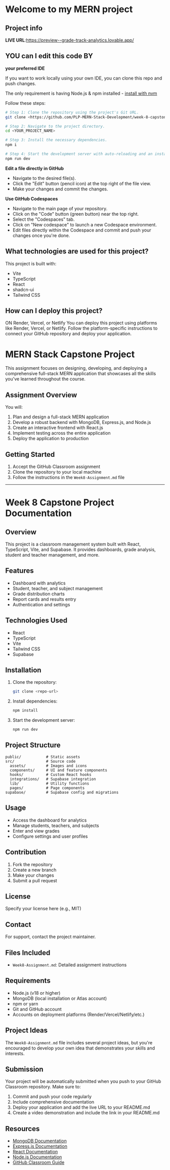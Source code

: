 # Welcome to my MERN project 

## Project info

**LIVE URL**:https://preview--grade-track-analytics.lovable.app/

## YOU can I edit this code BY 


**your preferred IDE**

If you want to work locally using your own IDE, you can clone this repo and push changes. 

The only requirement is having Node.js & npm installed - [install with nvm](https://github.com/nvm-sh/nvm#installing-and-updating)

Follow these steps:

```sh
# Step 1: Clone the repository using the project's Git URL.
git clone <https://github.com/PLP-MERN-Stack-Development/week-8-capstone_-JOSE7H.git>

# Step 2: Navigate to the project directory.
cd <YOUR_PROJECT_NAME>

# Step 3: Install the necessary dependencies.
npm i

# Step 4: Start the development server with auto-reloading and an instant preview.
npm run dev
```

**Edit a file directly in GitHub**

- Navigate to the desired file(s).
- Click the "Edit" button (pencil icon) at the top right of the file view.
- Make your changes and commit the changes.

**Use GitHub Codespaces**

- Navigate to the main page of your repository.
- Click on the "Code" button (green button) near the top right.
- Select the "Codespaces" tab.
- Click on "New codespace" to launch a new Codespace environment.
- Edit files directly within the Codespace and commit and push your changes once you're done.

## What technologies are used for this project?

This project is built with:

- Vite
- TypeScript
- React
- shadcn-ui
- Tailwind CSS

## How can I deploy this project?

ON Render, Vercel, or Netlify
You can deploy this project using platforms like Render, Vercel, or Netlify. Follow the platform-specific instructions to connect your GitHub repository and deploy your application.

# MERN Stack Capstone Project

This assignment focuses on designing, developing, and deploying a comprehensive full-stack MERN application that showcases all the skills you've learned throughout the course.

## Assignment Overview

You will:
1. Plan and design a full-stack MERN application
2. Develop a robust backend with MongoDB, Express.js, and Node.js
3. Create an interactive frontend with React.js
4. Implement testing across the entire application
5. Deploy the application to production

## Getting Started

1. Accept the GitHub Classroom assignment
2. Clone the repository to your local machine
3. Follow the instructions in the `Week8-Assignment.md` file

---

# Week 8 Capstone Project Documentation

## Overview
This project is a classroom management system built with React, TypeScript, Vite, and Supabase. It provides dashboards, grade analysis, student and teacher management, and more.

## Features
- Dashboard with analytics
- Student, teacher, and subject management
- Grade distribution charts
- Report cards and results entry
- Authentication and settings

## Technologies Used
- React
- TypeScript
- Vite
- Tailwind CSS
- Supabase

## Installation
1. Clone the repository:
   ```sh
   git clone <repo-url>
   ```
2. Install dependencies:
   ```sh
   npm install
   ```
3. Start the development server:
   ```sh
   npm run dev
   ```

## Project Structure
```
public/           # Static assets
src/              # Source code
  assets/         # Images and icons
  components/     # UI and feature components
  hooks/          # Custom React hooks
  integrations/   # Supabase integration
  lib/            # Utility functions
  pages/          # Page components
supabase/         # Supabase config and migrations
```

## Usage
- Access the dashboard for analytics
- Manage students, teachers, and subjects
- Enter and view grades
- Configure settings and user profiles

## Contribution
1. Fork the repository
2. Create a new branch
3. Make your changes
4. Submit a pull request

## License
Specify your license here (e.g., MIT)

## Contact
For support, contact the project maintainer.

## Files Included

- `Week8-Assignment.md`: Detailed assignment instructions

## Requirements

- Node.js (v18 or higher)
- MongoDB (local installation or Atlas account)
- npm or yarn
- Git and GitHub account
- Accounts on deployment platforms (Render/Vercel/Netlify/etc.)

## Project Ideas

The `Week8-Assignment.md` file includes several project ideas, but you're encouraged to develop your own idea that demonstrates your skills and interests.

## Submission

Your project will be automatically submitted when you push to your GitHub Classroom repository. Make sure to:

1. Commit and push your code regularly
2. Include comprehensive documentation
3. Deploy your application and add the live URL to your README.md
4. Create a video demonstration and include the link in your README.md

## Resources

- [MongoDB Documentation](https://docs.mongodb.com/)
- [Express.js Documentation](https://expressjs.com/)
- [React Documentation](https://react.dev/)
- [Node.js Documentation](https://nodejs.org/en/docs/)
- [GitHub Classroom Guide](https://docs.github.com/en/education/manage-coursework-with-github-classroom) 